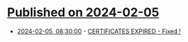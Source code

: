 # [Published on 2024-02-05](index.md)

* [2024-02-05, 08:30:00](https://soylentnews.org/meta/article.pl?sid=24/02/04/1152202&from=rss) - [CERTIFICATES EXPIRED - Fixed !](https://soylentnews.org/meta/article.pl?sid=24/02/04/1152202&from=rss)
